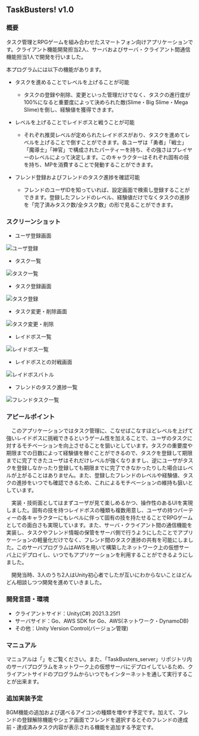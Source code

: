 ## TaskBusters! v1.0

### 概要
タスク管理とRPGゲームを組み合わせたスマートフォン向けアプリケーションです。クライアント機能開発担当2人、サーバおよびサーバ・クライアント間通信機能担当1人で開発を行いました。

本プログラムには以下の機能があります。
- タスクを進めることでレベルを上げることが可能
    - タスクの登録や削除、変更といった管理だけでなく、タスクの進行度が100%になると重要度によって決められた敵(Slime・Big Slime・Mega Slime)を倒し、経験値を獲得できます。 

- レベルを上げることでレイドボスと戦うことが可能
    - それぞれ推奨レベルが定められたレイドボスがおり、タスクを進めてレベルを上げることで倒すことができます。各ユーザは「勇者」「戦士」「魔導士」「神官」で構成されたパーティーを持ち、その強さはプレイヤーのレベルによって決定します。このキャラクターはそれぞれ固有の技を持ち、MPを消費することで発動することができます。

- フレンド登録およびフレンドのタスク進捗を確認可能
    - フレンドのユーザIDを知っていれば、設定画面で検索し登録することができます。登録したフレンドのレベル、経験値だけでなくタスクの進捗を「完了済みタスク数/全タスク数」の形で見ることができます。


### スクリーンショット
- ユーザ登録画面

![ユーザ登録](https://github.com/Yolog6101/TaskBusters_client/assets/72485319/31936b39-5e0d-4a8a-803f-991f1cf67eee)

- タスク一覧

![タスク一覧](https://github.com/Yolog6101/TaskBusters_client/assets/72485319/645b3280-2d6c-4a9a-a3bf-d7286e9bf638)

- タスク登録画面

![タスク登録](https://github.com/Yolog6101/TaskBusters_client/assets/72485319/124d5870-4d51-4b2b-86e0-0ffdae5747d4)

- タスク変更・削除画面

![タスク変更・削除](https://github.com/Yolog6101/TaskBusters_client/assets/72485319/74977b1b-a2cc-49e0-915a-e90f13654d3f)

- レイドボス一覧

![レイドボス一覧](https://github.com/Yolog6101/TaskBusters_client/assets/72485319/5fba7ef9-34d3-452f-a53d-37fa912dc2d1)

- レイドボスとの対戦画面

![レイドボスバトル](https://github.com/Yolog6101/TaskBusters_client/assets/72485319/7aa060e7-af15-4622-ade9-06c9c0220930)

- フレンドのタスク進捗一覧

![フレンドタスク一覧](https://github.com/Yolog6101/TaskBusters_client/assets/72485319/662f3d53-638f-4000-a511-cde335ee4580)

### アピールポイント
　このアプリケーションではタスク管理に、こなせばこなすほどレベルを上げて強いレイドボスに挑戦できるというゲーム性を加えることで、ユーザのタスクに対するモチベーションを向上させることを狙いとしています。タスクの重要度や期限までの日数によって経験値を稼ぐことができるので、タスクを登録して期限までに完了できたユーザはそれだけレベルが強くなりますし、逆にユーザがタスクを登録しなかったり登録しても期限までに完了できなかったりした場合はレベルが上がることはありません。また、登録したフレンドのレベルや経験値、タスクの進捗をいつでも確認できるため、これによるモチベーションの維持も狙いとしています。

　実装・技術面としてはまずユーザが見て楽しめるかつ、操作性のあるUIを実現しました。固有の技を持つレイドボスの種類も複数用意し、ユーザの持つパーティーの各キャラクターにもレベルに伴って固有の技を持たせることでRPGゲームとしての面白さも実現しています。また、サーバ・クライアント間の通信機能を実装し、タスクやフレンド情報の保管をサーバ側で行うようにしたことでアプリケーションの軽量化だけでなく、フレンド間のタスク進捗の共有を可能にしました。このサーバプログラムはAWSを用いて構築したネットワーク上の仮想サーバ上にデプロイし、いつでもアプリケーションを利用することができるようにしました。

　開発当時、3人のうち2人はUnity初心者でしたが互いにわからないことはどんどん相談しつつ開発を進めていきました。

### 開発言語・環境
- クライアントサイド：Unity(C#) 2021.3.25f1
- サーバサイド：Go、AWS SDK for Go、AWS(ネットワーク・DynamoDB)
- その他：Unity Version Control(バージョン管理)

### マニュアル
マニュアルは「」をご覧ください。また、「TaskBusters_server」リポジトリ内のサーバプログラムをネットワーク上の仮想サーバにデプロイしているため、クライアントサイドのプログラムからいつでもインターネットを通して実行することが出来ます。

### 追加実装予定
BGM機能の追加および選べるアイコンの種類を増やす予定です。加えて、フレンドの登録解除機能やシェア画面でフレンドを選択するとそのフレンドの達成前・達成済みタスク内容が表示される機能を追加する予定です。